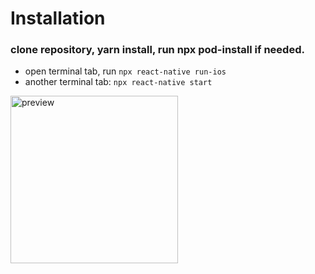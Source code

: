 # Installation

### clone repository, yarn install, run npx pod-install if needed.
- open terminal tab, run `npx react-native run-ios`
- another terminal tab: `npx react-native start`

<img width="268" alt="preview" src="https://github.com/handipriyono/wellness-demo-app/assets/35618196/b149ff2a-8ab0-443f-b03f-1b68636a07ea">
